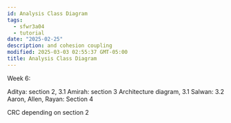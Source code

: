 ```yaml
---
id: Analysis Class Diagram
tags:
  - sfwr3a04
  - tutorial
date: "2025-02-25"
description: and cohesion coupling
modified: 2025-03-03 02:55:37 GMT-05:00
title: Analysis Class Diagram
---
```


Week 6:

Aditya: section 2, 3.1
Amirah: section 3 Architecture diagram, 3.1
Salwan: 3.2
Aaron, Allen, Rayan: Section 4

CRC depending on section 2
